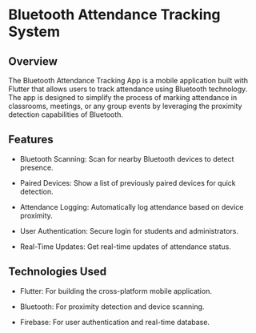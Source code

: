 # Bluetooth Attendance Tracking System

## Overview

The Bluetooth Attendance Tracking App is a mobile application built with Flutter that allows users to track attendance using Bluetooth technology. The app is designed to simplify the process of marking attendance in classrooms, meetings, or any group events by leveraging the proximity detection capabilities of Bluetooth.

## Features

* Bluetooth Scanning: Scan for nearby Bluetooth devices to detect presence.

* Paired Devices: Show a list of previously paired devices for quick detection.

* Attendance Logging: Automatically log attendance based on device proximity.

* User Authentication: Secure login for students and administrators.

* Real-Time Updates: Get real-time updates of attendance status.

## Technologies Used

* Flutter: For building the cross-platform mobile application.

* Bluetooth: For proximity detection and device scanning.

* Firebase: For user authentication and real-time database.
